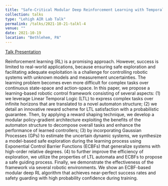 ```yaml
---
title: "Safe-Critical Modular Deep Reinforcement Learning with Temporal Logic"
collection: talks
type: "Lehigh AIR Lab Talk"
permalink: /talks/2021-10-21-talkl-4
venue: ""
date: 2021-10-19
location: "Bethlehem, PA"
---
```


[Talk Presentation](https://www.youtube.com/watch?v=84kze5vhbOg)

Reinforcement learning (RL) is a promising approach.
However, success is limited to real-world applications, because ensuring safe exploration and facilitating adequate exploitation is a challenge for controlling robotic systems with unknown models and measurement uncertainties.
The learning problem becomes even more difficult for complex tasks over continuous state-space and action-space.
In this paper, we propose a learning-based robotic control framework consisting of several aspects:
(1) we leverage Linear Temporal Logic (LTL) to express complex tasks over infinite horizons that are translated to a novel automaton structure;
(2) we detail an innovative reward scheme for LTL satisfaction with a probabilistic guarantee. Then, by applying a reward shaping technique, we develop a modular policy-gradient architecture exploiting the benefits of the automaton structure to decompose overall tasks and enhance the performance of learned controllers;
(3) by incorporating Gaussian Processes (GPs) to estimate the uncertain dynamic systems, we synthesize a model-based safe exploration during the learning process using Exponential Control Barrier Functions (ECBFs) that generalize systems with high-order relative degrees.
(4) to further improve the efficiency of exploration, we utilize the properties of LTL automata and ECBFs to propose a safe guiding process.
Finally, we demonstrate the effectiveness of the framework via several robotic environments.
We show an ECBF-based modular deep RL algorithm that achieves near-perfect success rates and safety guarding with high probability confidence during training. 

